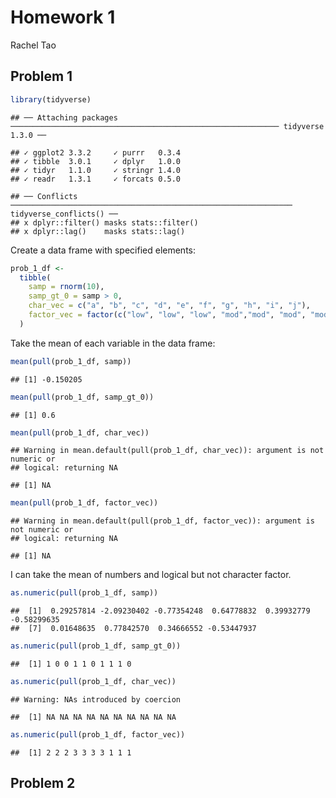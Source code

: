 Homework 1
================
Rachel Tao

## Problem 1

``` r
library(tidyverse)
```

    ## ── Attaching packages ──────────────────────────────────────────────────────────── tidyverse 1.3.0 ──

    ## ✓ ggplot2 3.3.2     ✓ purrr   0.3.4
    ## ✓ tibble  3.0.1     ✓ dplyr   1.0.0
    ## ✓ tidyr   1.1.0     ✓ stringr 1.4.0
    ## ✓ readr   1.3.1     ✓ forcats 0.5.0

    ## ── Conflicts ─────────────────────────────────────────────────────────────── tidyverse_conflicts() ──
    ## x dplyr::filter() masks stats::filter()
    ## x dplyr::lag()    masks stats::lag()

Create a data frame with specified elements:

``` r
prob_1_df <- 
  tibble(
    samp = rnorm(10),
    samp_gt_0 = samp > 0,
    char_vec = c("a", "b", "c", "d", "e", "f", "g", "h", "i", "j"),
    factor_vec = factor(c("low", "low", "low", "mod","mod", "mod", "mod", "high", "high", "high"))
  )
```

Take the mean of each variable in the data frame:

``` r
mean(pull(prob_1_df, samp))
```

    ## [1] -0.150205

``` r
mean(pull(prob_1_df, samp_gt_0))
```

    ## [1] 0.6

``` r
mean(pull(prob_1_df, char_vec))
```

    ## Warning in mean.default(pull(prob_1_df, char_vec)): argument is not numeric or
    ## logical: returning NA

    ## [1] NA

``` r
mean(pull(prob_1_df, factor_vec))
```

    ## Warning in mean.default(pull(prob_1_df, factor_vec)): argument is not numeric or
    ## logical: returning NA

    ## [1] NA

I can take the mean of numbers and logical but not character factor.

``` r
as.numeric(pull(prob_1_df, samp))
```

    ##  [1]  0.29257814 -2.09230402 -0.77354248  0.64778832  0.39932779 -0.58299635
    ##  [7]  0.01648635  0.77842570  0.34666552 -0.53447937

``` r
as.numeric(pull(prob_1_df, samp_gt_0))
```

    ##  [1] 1 0 0 1 1 0 1 1 1 0

``` r
as.numeric(pull(prob_1_df, char_vec))
```

    ## Warning: NAs introduced by coercion

    ##  [1] NA NA NA NA NA NA NA NA NA NA

``` r
as.numeric(pull(prob_1_df, factor_vec))
```

    ##  [1] 2 2 2 3 3 3 3 1 1 1

## Problem 2
